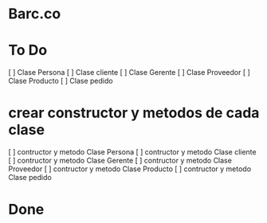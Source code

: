 # Barc.co
# To Do
[ ] Clase Persona 
[ ] Clase cliente
[ ] Clase Gerente
[ ] Clase Proveedor
[ ] Clase Producto 
[ ] Clase pedido 

# crear constructor y metodos de cada clase 
[ ] contructor y metodo Clase Persona 
[ ] contructor y metodo Clase cliente
[ ] contructor y metodo Clase Gerente
[ ] contructor y metodo Clase Proveedor
[ ] contructor y metodo Clase Producto 
[ ] contructor y metodo Clase pedido 

# Done
